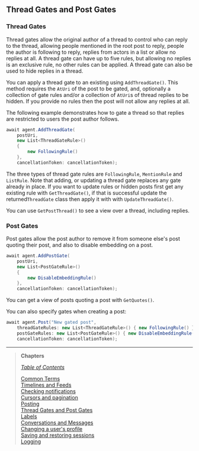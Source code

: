 ## Thread Gates and Post Gates

### Thread Gates

Thread gates allow the original author of a thread to control who can reply to the thread, allowing people mentioned in the root post to reply, people the author is following to reply, replies from actors in a list or allow no replies at all. A thread gate can have up to five rules, but allowing no replies is an exclusive rule, no other rules can be applied. A thread gate can also be used to hide replies in a thread.

You can apply a thread gate to an existing using `AddThreadGate()`. This method requires the `AtUri` of the post to be gated,
and, optionally a collection of gate rules and/or a collection of `AtUri`s of thread replies to be hidden. If you provide no rules then the post will not allow any replies at all.

The following example demonstrates how to gate a thread so that replies are restricted to users the post author follows.

```c#
await agent.AddThreadGate(
    postUri,
    new List<ThreadGateRule>()
    {
        new FollowingRule()
    },
    cancellationToken: cancellationToken);
```

The three types of thread gate rules are `FollowingRule`, `MentionRule` and `ListRule`. Note that adding, or updating a thread gate replaces any gate already in place. If you want to update rules or hidden posts first get any existing rule with `GetThreadGate()`, if that is successful update the returned`ThreadGate` class then apply it with with `UpdateThreadGate()`.

You can use `GetPostThread()` to see a view over a thread, including replies.

### Post Gates

Post gates allow the post author to remove it from someone else's post quoting their post, and also to disable embedding on a post.

```c#
await agent.AddPostGate(
    postUri,
    new List<PostGateRule>()
    {
        new DisableEmbeddingRule()
    },
    cancellationToken: cancellationToken);
```

You can get a view of posts quoting a post with `GetQuotes()`.

You can also specify gates when creating a post:

```c#
await agent.Post("New gated post",
    threadGateRules: new List<ThreadGateRule>() { new FollowingRule() },
    postGateRules: new List<PostGateRule>() { new DisableEmbeddingRule() },
    cancellationToken: cancellationToken);
```

---

>**Chapters**
>  
>*[Table of Contents](readme.md)*
>  
>[Common Terms](commonTerms.md)  
[Timelines and Feeds](timeline.md)  
[Checking notifications](notifications.md#checkingNotifications)  
[Cursors and pagination](cursorsAndPagination.md)  
[Posting](posting.md#posting)  
[Thread Gates and Post Gates](threadGatesAndPostGates.md)  
[Labels](labels.md)  
[Conversations and Messages](conversationsAndMessages.md)  
[Changing a user's profile](profileEditing.md)  
[Saving and restoring sessions](savingAndRestoringAuthentication.md)  
[Logging](logging.md)

